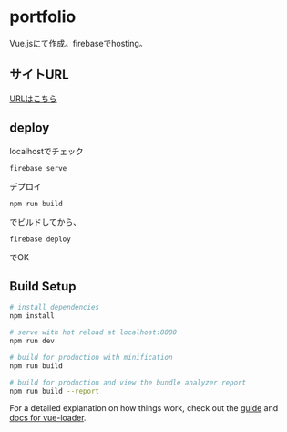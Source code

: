 # portfolio

Vue.jsにて作成。firebaseでhosting。

## サイトURL

[URLはこちら](https://keisuke-ohashi.firebaseapp.com/#/)

## deploy
localhostでチェック
```
firebase serve
```
デプロイ

```
npm run build
```
でビルドしてから、
```
firebase deploy
```
でOK

## Build Setup

``` bash
# install dependencies
npm install

# serve with hot reload at localhost:8080
npm run dev

# build for production with minification
npm run build

# build for production and view the bundle analyzer report
npm run build --report
```

For a detailed explanation on how things work, check out the [guide](http://vuejs-templates.github.io/webpack/) and [docs for vue-loader](http://vuejs.github.io/vue-loader).

